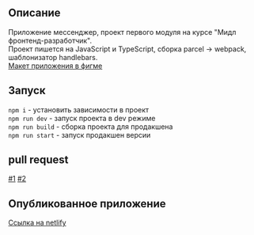## Описание
Приложение мессенджер, проект первого модуля на курсе "Мидл фронтенд-разработчик".\
Проект пишется на JavaScript и TypeScript, сборка parcel -> webpack, шаблонизатор handlebars.\
[Макет приложения в фигме](https://www.figma.com/file/p73N28DmfMmzgD87akcncF/YP_Module_1_Messenger?node-id=0%3A1&t=tNHhcvWJ2xAAoIw6-1)

## Запуск
`npm i` - установить зависимости в проект\
`npm run dev` - запуск проекта в dev режиме\
`npm run build` - сборка проекта для продакшена\
`npm run start` - запуск продакшен версии

## pull request
[#1](https://github.com/an3wers/middle.messenger.praktikum.yandex/pull/1)
[#2](https://github.com/an3wers/middle.messenger.praktikum.yandex/pull/2)


## Опубликованное приложение
[Ссылка на netlify](https://famous-queijadas-5c87ae.netlify.app/)